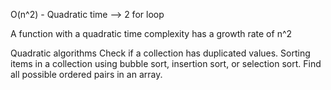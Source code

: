 O(n^2) - Quadratic time --> 2 for loop

A function with a quadratic time complexity has a growth rate of n^2

Quadratic algorithms
    Check if a collection has duplicated values.
    Sorting items in a collection using bubble sort, insertion sort, or selection sort.
    Find all possible ordered pairs in an array.
